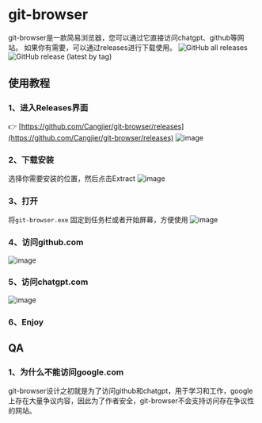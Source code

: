 # git-browser
git-browser是一款简易浏览器，您可以通过它直接访问chatgpt、github等网站。
如果你有需要，可以通过releases进行下载使用。
![GitHub all releases](https://img.shields.io/github/downloads/Cangjier/git-browser/total)
![GitHub release (latest by tag)](https://img.shields.io/github/downloads/Cangjier/git-browser/latest/total)

## 使用教程
### 1、进入Releases界面
👉 [https://github.com/Cangjier/git-browser/releases](https://github.com/Cangjier/git-browser/releases)
![image](https://github.com/user-attachments/assets/7c3a6b07-3340-4da8-953f-5091b16e6b6c)
### 2、下载安装
选择你需要安装的位置，然后点击Extract
![image](https://github.com/user-attachments/assets/7dd80d2d-1590-4324-b974-72931d4e97b7)
### 3、打开
将`git-browser.exe` 固定到任务栏或者开始屏幕，方便使用
![image](https://github.com/user-attachments/assets/c25df9f7-74af-49d6-ae67-52c1eab3d8bd)
### 4、访问github.com
![image](https://github.com/user-attachments/assets/14b1ed04-ef62-4adb-aea7-b6eafb44d120)
### 5、访问chatgpt.com
![image](https://github.com/user-attachments/assets/3340bb13-4525-412d-b1b0-7123fe07c4f7)
### 6、Enjoy

## QA
### 1、为什么不能访问google.com
git-browser设计之初就是为了访问github和chatgpt，用于学习和工作，google上存在大量争议内容，因此为了作者安全，git-browser不会支持访问存在争议性的网站。
